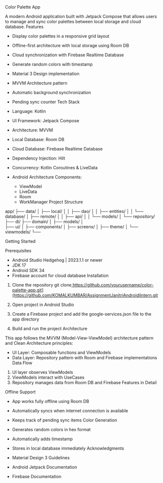 Color Palette App

A modern Android application built with Jetpack Compose that allows users to manage and sync color palettes between local storage and cloud database.
Features

* Display color palettes in a responsive grid layout
* Offline-first architecture with local storage using Room DB
* Cloud synchronization with Firebase Realtime Database
* Generate random colors with timestamp
* Material 3 Design implementation
* MVVM Architecture pattern
* Automatic background synchronization
* Pending sync counter
Tech Stack

* Language: Kotlin
* UI Framework: Jetpack Compose
* Architecture: MVVM
* Local Database: Room DB
* Cloud Database: Firebase Realtime Database
* Dependency Injection: Hilt
* Concurrency: Kotlin Coroutines & LiveData
* Android Architecture Components:
    * ViewModel
    * LiveData
    * Room
    * WorkManager
Project Structure

app/
├── data/
│   ├── local/
│   │   ├── dao/
│   │   ├── entities/
│   │   └── database/
│   ├── remote/
│   │   ├── api/
│   │   └── models/
│   └── repository/
├── di/
├── domain/
│   ├── models/
│   
├── ui/
│   ├── components/
│   ├── screens/
│   ├── theme/
│   └── viewmodels/
└──

Getting Started

Prerequisites

* Android Studio Hedgehog | 2023.1.1 or newer
* JDK 17
* Android SDK 34
* Firebase account for cloud database
Installation

1. Clone the repository
git clone[ https://github.com/yourusername/color-palette-app.git](https://github.com/KOMALKUMBAR/AssignmentJanitriAndroidiIntern.git
](https://github.com/KOMALKUMBAR/janitriAndroidAssigmentRepository.git)

1. Open project in Android Studio
2. Create a Firebase project and add the google-services.json file to the app directory
3. Build and run the project
Architecture

This app follows the MVVM (Model-View-ViewModel) architecture pattern and Clean Architecture principles:
* UI Layer: Composable functions and ViewModels
* Data Layer: Repository pattern with Room and Firebase implementations
Data Flow

1. UI layer observes ViewModels
2. ViewModels interact with UseCases
3. Repository manages data from Room DB and Firebase
Features in Detail

Offline Support

* App works fully offline using Room DB
* Automatically syncs when internet connection is available
* Keeps track of pending sync items
Color Generation

* Generates random colors in hex format
* Automatically adds timestamp
* Stores in local database immediately
Acknowledgments

* Material Design 3 Guidelines
* Android Jetpack Documentation
* Firebase Documentation
